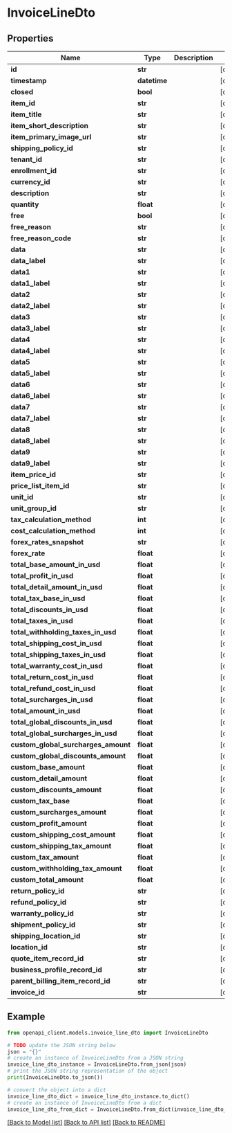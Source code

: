 # InvoiceLineDto


## Properties

Name | Type | Description | Notes
------------ | ------------- | ------------- | -------------
**id** | **str** |  | [optional] 
**timestamp** | **datetime** |  | [optional] 
**closed** | **bool** |  | [optional] 
**item_id** | **str** |  | [optional] 
**item_title** | **str** |  | [optional] 
**item_short_description** | **str** |  | [optional] 
**item_primary_image_url** | **str** |  | [optional] 
**shipping_policy_id** | **str** |  | [optional] 
**tenant_id** | **str** |  | [optional] 
**enrollment_id** | **str** |  | [optional] 
**currency_id** | **str** |  | [optional] 
**description** | **str** |  | [optional] 
**quantity** | **float** |  | [optional] 
**free** | **bool** |  | [optional] 
**free_reason** | **str** |  | [optional] 
**free_reason_code** | **str** |  | [optional] 
**data** | **str** |  | [optional] 
**data_label** | **str** |  | [optional] 
**data1** | **str** |  | [optional] 
**data1_label** | **str** |  | [optional] 
**data2** | **str** |  | [optional] 
**data2_label** | **str** |  | [optional] 
**data3** | **str** |  | [optional] 
**data3_label** | **str** |  | [optional] 
**data4** | **str** |  | [optional] 
**data4_label** | **str** |  | [optional] 
**data5** | **str** |  | [optional] 
**data5_label** | **str** |  | [optional] 
**data6** | **str** |  | [optional] 
**data6_label** | **str** |  | [optional] 
**data7** | **str** |  | [optional] 
**data7_label** | **str** |  | [optional] 
**data8** | **str** |  | [optional] 
**data8_label** | **str** |  | [optional] 
**data9** | **str** |  | [optional] 
**data9_label** | **str** |  | [optional] 
**item_price_id** | **str** |  | [optional] 
**price_list_item_id** | **str** |  | [optional] 
**unit_id** | **str** |  | [optional] 
**unit_group_id** | **str** |  | [optional] 
**tax_calculation_method** | **int** |  | [optional] 
**cost_calculation_method** | **int** |  | [optional] 
**forex_rates_snapshot** | **str** |  | [optional] 
**forex_rate** | **float** |  | [optional] 
**total_base_amount_in_usd** | **float** |  | [optional] 
**total_profit_in_usd** | **float** |  | [optional] 
**total_detail_amount_in_usd** | **float** |  | [optional] 
**total_tax_base_in_usd** | **float** |  | [optional] 
**total_discounts_in_usd** | **float** |  | [optional] 
**total_taxes_in_usd** | **float** |  | [optional] 
**total_withholding_taxes_in_usd** | **float** |  | [optional] 
**total_shipping_cost_in_usd** | **float** |  | [optional] 
**total_shipping_taxes_in_usd** | **float** |  | [optional] 
**total_warranty_cost_in_usd** | **float** |  | [optional] 
**total_return_cost_in_usd** | **float** |  | [optional] 
**total_refund_cost_in_usd** | **float** |  | [optional] 
**total_surcharges_in_usd** | **float** |  | [optional] 
**total_amount_in_usd** | **float** |  | [optional] 
**total_global_discounts_in_usd** | **float** |  | [optional] 
**total_global_surcharges_in_usd** | **float** |  | [optional] 
**custom_global_surcharges_amount** | **float** |  | [optional] 
**custom_global_discounts_amount** | **float** |  | [optional] 
**custom_base_amount** | **float** |  | [optional] 
**custom_detail_amount** | **float** |  | [optional] 
**custom_discounts_amount** | **float** |  | [optional] 
**custom_tax_base** | **float** |  | [optional] 
**custom_surcharges_amount** | **float** |  | [optional] 
**custom_profit_amount** | **float** |  | [optional] 
**custom_shipping_cost_amount** | **float** |  | [optional] 
**custom_shipping_tax_amount** | **float** |  | [optional] 
**custom_tax_amount** | **float** |  | [optional] 
**custom_withholding_tax_amount** | **float** |  | [optional] 
**custom_total_amount** | **float** |  | [optional] 
**return_policy_id** | **str** |  | [optional] 
**refund_policy_id** | **str** |  | [optional] 
**warranty_policy_id** | **str** |  | [optional] 
**shipment_policy_id** | **str** |  | [optional] 
**shipping_location_id** | **str** |  | [optional] 
**location_id** | **str** |  | [optional] 
**quote_item_record_id** | **str** |  | [optional] 
**business_profile_record_id** | **str** |  | [optional] 
**parent_billing_item_record_id** | **str** |  | [optional] 
**invoice_id** | **str** |  | [optional] 

## Example

```python
from openapi_client.models.invoice_line_dto import InvoiceLineDto

# TODO update the JSON string below
json = "{}"
# create an instance of InvoiceLineDto from a JSON string
invoice_line_dto_instance = InvoiceLineDto.from_json(json)
# print the JSON string representation of the object
print(InvoiceLineDto.to_json())

# convert the object into a dict
invoice_line_dto_dict = invoice_line_dto_instance.to_dict()
# create an instance of InvoiceLineDto from a dict
invoice_line_dto_from_dict = InvoiceLineDto.from_dict(invoice_line_dto_dict)
```
[[Back to Model list]](../README.md#documentation-for-models) [[Back to API list]](../README.md#documentation-for-api-endpoints) [[Back to README]](../README.md)


